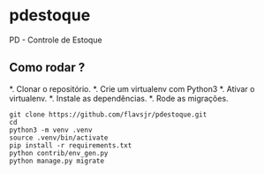 # pdestoque
PD - Controle de Estoque


## Como rodar ?

*. Clonar o repositório.
*. Crie um virtualenv com Python3
*. Ativar o virtualenv.
*. Instale as dependências.
*. Rode as migrações.

```
git clone https://github.com/flavsjr/pdestoque.git
cd
python3 -m venv .venv
source .venv/bin/activate
pip install -r requirements.txt
python contrib/env_gen.py
python manage.py migrate
```